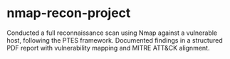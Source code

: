 # nmap-recon-project
Conducted a full reconnaissance scan using Nmap against a vulnerable host, following the PTES framework. Documented findings in a structured PDF report with vulnerability mapping and MITRE ATT&amp;CK alignment.
